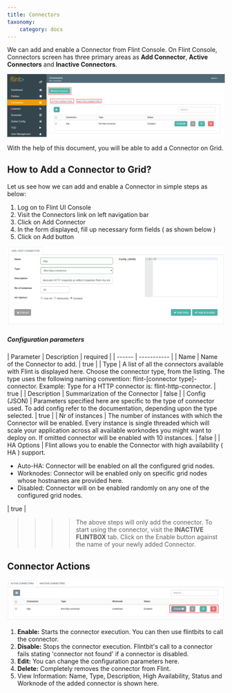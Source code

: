 ```yaml
---
title: Connectors
taxonomy:
    category: docs
---
```

We can add and enable a Connector from Flint Console.
On Flint Console, Connectors screen has three primary areas as **Add Connector**, **Active Connectors** and **Inactive Connectors**.

![connector_console](connector-console.png)

With the help of this document, you will be able to add a Connector on Grid.

## How to Add a Connector to Grid?

Let us see how we can add and enable a Connector in simple steps as below:

1. Log on to Flint UI Console
2. Visit the Connectors link on left navigation bar
3. Click on Add Connector
4. In the form displayed, fill up necessary form fields ( as shown below )
5. Click on Add button

![add_connector](add-connector.png)

##### Configuration parameters
| Parameter | Description | required |
| ------ | ----------- |
| Name | Name of the Connector to add.  | true |
| Type | A list of all the connectors available with Flint is displayed here. Choose the connector type, from the listing. The type uses the following naming convention: flint-[connector type]-connector. Example: Type for a HTTP connector is: flint-http-connector. | true |
| Description | Summarization of the Connector | false |
| Config (JSON) | Parameters specified here are specific to the type of connector used. To add config refer to the documentation, depending upon the type selected. | true |
| Nr of instances | The number of instances with which the Connector will be enabled. Every instance is single threaded which will scale your application across all available worknodes you might want to deploy on. If omitted connector will be enabled with 10 instances. | false |
| HA Options | Flint allows you to enable the Connector with high availability ( HA ) support. <ul><li>Auto-HA: Connector will be enabled on all the configured grid nodes.</li><li>Worknodes: Connector will be enabled only on specific grid nodes whose hostnames are provided here.</li><li>Disabled: Connector will on be enabled randomly on any one of the configured grid nodes.</li></ul> | true |


>>>> The above steps will only add the connector. To start using the connector, visit the **INACTIVE FLINTBOX** tab. Click on the Enable button against the name of your newly added Connector.

## Connector Actions

![connector_actions](connector-actions.png)

1. **Enable:** Starts the connector execution. You can then use flintbits to call the connector.
2. **Disable:**  Stops the connector execution. Flintbit's call to a connector fails stating 'connector not found' if a connector is disabled.
3. **Edit:** You can change the configuration parameters here.
4. **Delete:** Completely removes the connector from Flint.
5. View Information: Name, Type, Description, High Availability, Status and Worknode of the added connector is shown here.



